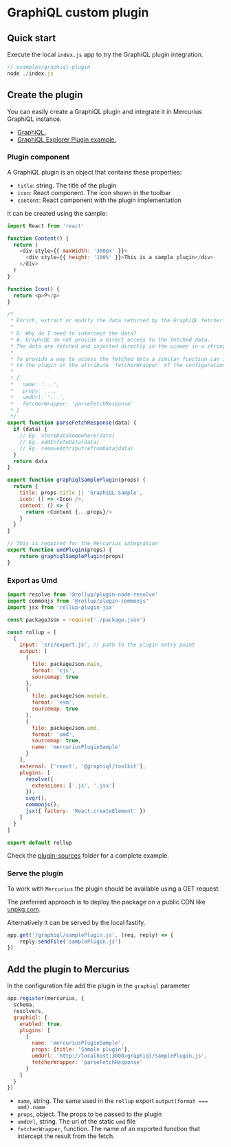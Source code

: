 # GraphiQL custom plugin

## Quick start

Execute the local `index.js` app to try the GraphiQL plugin integration.

```javascript
// examples/graphiql-plugin
node ./index.js
```

## Create the plugin

You can easily create a GraphiQL plugin and integrate it in Mercurius GraphiQL instance.

* [GraphiQL.](https://github.com/graphql/graphiql)
* [GraphiQL Explorer Plugin example.](https://github.com/graphql/graphiql/tree/main/packages/graphiql-plugin-explorer)

### Plugin component

A GraphiQL plugin is an object that contains these properties:

* `title`: string. The title of the plugin
* `icon`: React component. The icon shown in the toolbar
* `content`: React component with the plugin implementation
 
It can be created using the sample:

```javascript
import React from 'react'

function Content() {
  return (
    <div style={{ maxWidth: '300px' }}>
      <div style={{ height: '100%' }}>This is a sample plugin</div>
    </div>
  )
}

function Icon() {
  return <p>P</p>
}

/* 
 * Enrich, extract or modify the data returned by the GraphiQL fetcher.
 * 
 * Q: Why do I need to intercept the data?
 * A: GraphiQL do not provide a direct access to the fetched data. 
 * The data are fetched and injected directly in the viewer in a stringified format.
 * 
 * To provide a way to access the fetched data a similar function can implemented and passed 
 * to the plugin in the attribute `fetcherWrapper` of the configuration.
 * 
 * {
 *   name: '...',
 *   props: ...,
 *   umdUrl: '...',
 *   fetcherWrapper: 'parseFetchResponse'
 * }
 */   
export function parseFetchResponse(data) {
  if (data) {
    // Eg. storeDataSomewhere(data)
    // Eg. addInfoToData(data)
    // Eg. removeAttributrefromData(data)
  }
  return data
}

export function graphiqlSamplePlugin(props) {
  return {
    title: props.title || 'GraphiQL Sample',
    icon: () => <Icon />,
    content: () => {
      return <Content {...props}/>
    }
  }
}

// This is required for the Mercurius integration
export function umdPlugin(props) {
    return graphiqlSamplePlugin(props)
}
```

### Export as Umd

```javascript
import resolve from '@rollup/plugin-node-resolve'
import commonjs from '@rollup/plugin-commonjs'
import jsx from 'rollup-plugin-jsx'

const packageJson = require('./package.json')

const rollup = [
  {
    input: 'src/export.js', // path to the plugin entry point
    output: [
      {
        file: packageJson.main,
        format: 'cjs',
        sourcemap: true
      },
      {
        file: packageJson.module,
        format: 'esm',
        sourcemap: true
      },
      {
        file: packageJson.umd,
        format: 'umd',
        sourcemap: true,
        name: 'mercuriusPluginSample'
      }
    ],
    external: ['react', '@graphiql/toolkit'],
    plugins: [
      resolve({
        extensions: ['.js', '.jsx']
      }),
      svgr(),
      commonjs(),
      jsx({ factory: 'React.createElement' })
    ]
  }
]

export default rollup
```

Check the [plugin-sources](./plugin-sources) folder for a complete example.  

### Serve the plugin

To work with `Mercurius` the plugin should be available using a GET request.

The preferred approach is to deploy the package on a public CDN like [unpkg.com](https://unpkg.com/).

Alternatively it can be served by the local fastify.

```javascript
app.get('/graphiql/samplePlugin.js', (req, reply) => {
    reply.sendFile('samplePlugin.js')
})
```

## Add the plugin to Mercurius

In the configuration file add the plugin in the `graphiql` parameter

```javascript
app.register(mercurius, {
  schema,
  resolvers,
  graphiql: {
    enabled: true,
    plugins: [
      {
        name: 'mercuriusPluginSample',
        props: {title: 'Sample plugin'},
        umdUrl: 'http://localhost:3000/graphiql/samplePlugin.js',
        fetcherWrapper: 'parseFetchResponse'
      }
    ]
  }
})
```

* `name`, string. The same used in the `rollup` export `output(format === umd).name`
* `props`, object. The props to be passed to the plugin 
* `umdUrl`, string. The url of the static `umd` file 
* `fetcherWrapper`, function. The name of an exported function that intercept the result from the fetch. 
